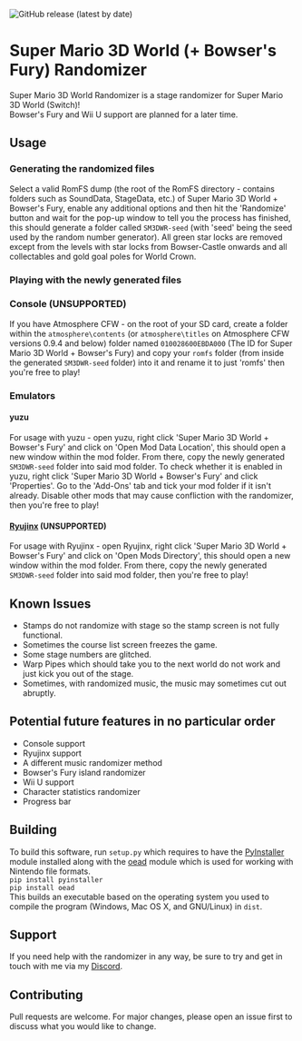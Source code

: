 ![GitHub release (latest by date)](https://img.shields.io/github/v/release/Skipper93653/SM3DW-BF-Randomizer)

# Super Mario 3D World (+ Bowser's Fury) Randomizer

Super Mario 3D World Randomizer is a stage randomizer for Super Mario 3D World (Switch)!<br>
Bowser's Fury and Wii U support are planned for a later time.

## Usage

### Generating the randomized files

Select a valid RomFS dump (the root of the RomFS directory - contains folders such as SoundData, StageData, etc.) of Super Mario 3D World + Bowser's Fury, enable any additional options and then hit the 'Randomize' button and wait for the pop-up window to tell you the process has finished, this should generate a folder called ```SM3DWR-seed``` (with 'seed' being the seed used by the random number generator). All green star locks are removed except from the levels with star locks from Bowser-Castle onwards and all collectables and gold goal poles for World Crown.

### Playing with the newly generated files

### Console (UNSUPPORTED)

If you have Atmosphere CFW - on the root of your SD card, create a folder within the ```atmosphere\contents``` (or ```atmosphere\titles``` on Atmosphere CFW versions 0.9.4 and below) folder named ```010028600EBDA000``` (The ID for Super Mario 3D World + Bowser's Fury) and copy your ```romfs``` folder (from inside the generated ```SM3DWR-seed``` folder) into it and rename it to just 'romfs' then you're free to play!

### Emulators

#### yuzu

For usage with yuzu - open yuzu, right click 'Super Mario 3D World + Bowser's Fury' and click on 'Open Mod Data Location', this should open a new window within the mod folder. From there, copy the newly generated ```SM3DWR-seed``` folder into said mod folder. To check whether it is enabled in yuzu, right click 'Super Mario 3D World + Bowser's Fury' and click 'Properties'. Go to the 'Add-Ons' tab and tick your mod folder if it isn't already. Disable other mods that may cause confliction with the randomizer, then you're free to play!

#### [Ryujinx](https://ryujinx.org) (UNSUPPORTED)

For usage with Ryujinx - open Ryujinx, right click 'Super Mario 3D World + Bowser's Fury' and click on 'Open Mods Directory', this should open a new window within the mod folder. From there, copy the newly generated ```SM3DWR-seed``` folder into said mod folder, then you're free to play!

## Known Issues

* Stamps do not randomize with stage so the stamp screen is not fully functional.
* Sometimes the course list screen freezes the game.
* Some stage numbers are glitched.
* Warp Pipes which should take you to the next world do not work and just kick you out of the stage.
* Sometimes, with randomized music, the music may sometimes cut out abruptly.

## Potential future features in no particular order

* Console support
* Ryujinx support
* A different music randomizer method
* Bowser's Fury island randomizer
* Wii U support
* Character statistics randomizer
* Progress bar

## Building

To build this software, run ```setup.py``` which requires to have the [PyInstaller](https://github.com/pyinstaller/pyinstaller) module installed along with the [oead](https://github.com/zeldamods/oead) module which is used for working with Nintendo file formats.<br>
```pip install pyinstaller```<br>
```pip install oead```<br>
This builds an executable based on the operating system you used to compile the program (Windows, Mac OS X, and GNU/Linux) in ```dist```.

## Support

If you need help with the randomizer in any way, be sure to try and get in touch with me via my [Discord](https://discord.gg/NCKtWuJUcC).

## Contributing
Pull requests are welcome. For major changes, please open an issue first to discuss what you would like to change.